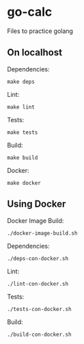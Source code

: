 # go-calc
Files to practice golang

## On localhost

Dependencies:
```
make deps
```

Lint:
```
make lint
```

Tests:
```
make tests
```

Build:
```
make build
```

Docker:
```
make docker
```


## Using Docker

Docker Image Build:
```
./docker-image-build.sh
```

Dependencies:
```
./deps-con-docker.sh
```

Lint:
```
./lint-con-docker.sh
```

Tests:
```
./tests-con-docker.sh
```

Build:
```
./build-con-docker.sh
```
